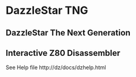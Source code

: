 # DazzleStar TNG
## DazzleStar The Next Generation
## Interactive Z80 Disassembler

See Help file http://dz/docs/dzhelp.html
